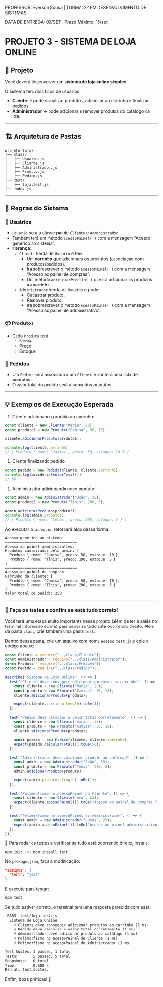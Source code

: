 PROFESSOR: Everson Sousa | TURMA: 2º EM DESENVOLVIMENTO DE SISTEMAS

DATA DE ENTREGA: 09/SET | Prazo Máximo: 15/set

# **PROJETO 3 - SISTEMA DE LOJA ONLINE**

## 📝 Projeto

Você deverá desenvolver um **sistema de loja online simples**.

O sistema terá dois tipos de usuários:

- **Cliente** → pode visualizar produtos, adicionar ao carrinho e finalizar pedidos.
- **Administrador** → pode adicionar e remover produtos do catálogo da loja.

---

## 🏗️ Arquitetura de Pastas

```
projeto-loja/
│── class/
│   ├── Usuario.js
│   ├── Cliente.js
│   ├── Administrador.js
│   ├── Produto.js
│   ├── Pedido.js
│── test/
│   ├── loja.test.js
│── index.js

```

---

## 🔹 Regras do Sistema

### 👤 Usuários

- `Usuario` será a classe **pai** de `Cliente` e `Administrador`.
- Também terá um método `acessoPainel( )` com a mensagem “Acesso genérico ao sistema”.
- **Herança**:
    - `Cliente` herda de `Usuario` e tem:
        - Um **carrinho** que adicionará os produtos (associação com produtos/pedidos).
        - Irá sobrescrever o método `acessoPainel( )` com a mensagem “Acesso ao painel de compras”.
        - Um método `adicionarProduto( )` que irá adicionar os produtos ao carrinho.
    - `Administrador` herda de `Usuario` e pode:
        - Cadastrar produto.
        - Remover produto.
        - Irá sobrescrever o método `acessoPainel( )` com a mensagem “Acesso ao painel de administrativo”.

### 📦 Produtos

- Cada `Produto` terá:
    - Nome
    - Preço
    - Estoque

### 🛒 Pedidos

- Um `Pedido` será associado a um `Cliente` e conterá uma lista de produtos.
- O valor total do pedido será a soma dos produtos.

---

## 💡 Exemplos de Execução Esperada

1. Cliente adicionando produto ao carrinho:

```jsx
const cliente = new Cliente("Maria", 20);
const produto1 = new Produto("Camisa", 50, 10);

cliente.adicionarProduto(produto1);

console.log(cliente.carrinho);
// [ Produto { nome: 'Camisa', preco: 50, estoque: 10 } ]

```

1. Cliente finalizando pedido:

```jsx
const pedido = new Pedido(cliente, cliente.carrinho);
console.log(pedido.calcularTotal());
// 50

```

1. Administrador adicionando novo produto:

```jsx
const admin = new Administrador("João", 30);
const produto2 = new Produto("Tênis", 200, 5);

admin.adicionarProduto(produto2);
console.log(admin.produtos);
// [ Produto { nome: 'Tênis', preco: 200, estoque: 5 } ]

```

Ao executar o `index.js`, retornará algo dessa forma:

```
Acesso genérico ao sistema.
=================================
Acesso ao painel administrativo.
Produtos cadastrados pelo admin: [
  Produto { nome: 'Camisa', preco: 50, estoque: 10 },
  Produto { nome: 'Tênis', preco: 200, estoque: 5 }
]
=================================
Acesso ao painel de compras.
Carrinho da cliente: [
  Produto { nome: 'Camisa', preco: 50, estoque: 10 },
  Produto { nome: 'Tênis', preco: 200, estoque: 5 }
]
Valor total do pedido: 250
```

---

### 🧪 Faça os testes e confira se está tudo correto!

Você terá uma etapa muito importante nesse projeto (além de ter a saída no terminal informado acima) para saber se tudo está ocorrendo direito. Além da pasta `class`, crie também uma pasta `test`.

Dentro dessa pasta, crie um arquivo com nome `acesso.test.js` e cole o código abaixo:

```jsx
const Cliente = require("../class/Cliente");
const Administrador = require("../class/Administrador");
const Produto = require("../class/Produto");
const Pedido = require("../class/Pedido");

describe("Sistema de Loja Online", () => {
  test("Cliente deve conseguir adicionar produtos ao carrinho", () => {
    const cliente = new Cliente("Maria", 20);
    const produto = new Produto("Camisa", 50, 10);
    cliente.adicionarProduto(produto);

    expect(cliente.carrinho.length).toBe(1);
  });

  test("Pedido deve calcular o valor total corretamente", () => {
    const cliente = new Cliente("Maria", 20);
    const produto = new Produto("Camisa", 50, 10);
    cliente.adicionarProduto(produto);

    const pedido = new Pedido(cliente, cliente.carrinho);
    expect(pedido.calcularTotal()).toBe(50);
  });

  test("Administrador deve adicionar produto ao catálogo", () => {
    const admin = new Administrador("João", 30);
    const produto = new Produto("Tênis", 200, 5);
    admin.adicionarProduto(produto);

    expect(admin.produtos.length).toBe(1);
  });

  test("Polimorfismo no acessoPainel de Cliente", () => {
    const cliente = new Cliente("Ana", 22);
    expect(cliente.acessoPainel()).toBe("Acesso ao painel de compras.");
  });

  test("Polimorfismo no acessoPainel de Administrador", () => {
    const admin = new Administrador("Lucas", 25);
    expect(admin.acessoPainel()).toBe("Acesso ao painel administrativo.");
  });
});

```

📌 Para rodar os testes e verificar se tudo está ocorrendo direito, instale:

```bash
npm init -y; npm install jest
```

No `package.json`, faça a modificação:

```json
"scripts": {
  "test": "jest"
}
```

E execute para testar:

```bash
npm test
```

Se tudo estiver correto, o terminal terá uma resposta parecida com essa:

```markdown
 PASS  test/loja.test.js
  Sistema de Loja Online
    √ Cliente deve conseguir adicionar produtos ao carrinho (5 ms)
    √ Pedido deve calcular o valor total corretamente (1 ms)
    √ Administrador deve adicionar produto ao catálogo (1 ms)
    √ Polimorfismo no acessoPainel de Cliente (1 ms)
    √ Polimorfismo no acessoPainel de Administrador (1 ms)

Test Suites: 1 passed, 1 total
Tests:       5 passed, 5 total
Snapshots:   0 total
Time:        0.608 s
Ran all test suites.
```

Enfim, boas práticas! 🤙
